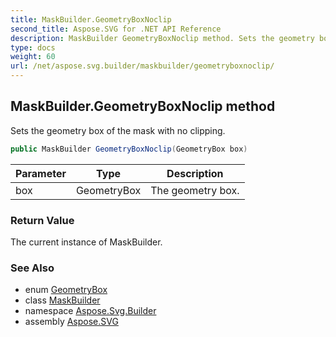 ```yaml
---
title: MaskBuilder.GeometryBoxNoclip
second_title: Aspose.SVG for .NET API Reference
description: MaskBuilder GeometryBoxNoclip method. Sets the geometry box of the mask with no clipping
type: docs
weight: 60
url: /net/aspose.svg.builder/maskbuilder/geometryboxnoclip/
---
```

## MaskBuilder.GeometryBoxNoclip method

Sets the geometry box of the mask with no clipping.

```csharp
public MaskBuilder GeometryBoxNoclip(GeometryBox box)
```

| Parameter | Type | Description |
| --- | --- | --- |
| box | GeometryBox | The geometry box. |

### Return Value

The current instance of MaskBuilder.

### See Also

* enum [GeometryBox](../../geometrybox/)
* class [MaskBuilder](../)
* namespace [Aspose.Svg.Builder](../../../aspose.svg.builder/)
* assembly [Aspose.SVG](../../../)
